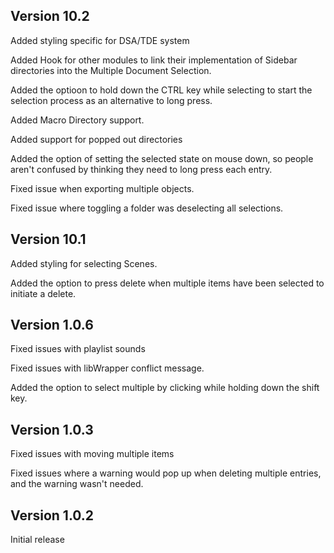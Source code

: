 ## Version 10.2

Added styling specific for DSA/TDE system

Added Hook for other modules to link their implementation of Sidebar directories into the Multiple Document Selection.

Added the optioon to hold down the CTRL key while selecting to start the selection process as an alternative to long press.

Added Macro Directory support.

Added support for popped out directories

Added the option of setting the selected state on mouse down, so people aren't confused by thinking they need to long press each entry.

Fixed issue when exporting multiple objects.

Fixed issue where toggling a folder was deselecting all selections.

## Version 10.1

Added styling for selecting Scenes.

Added the option to press delete when multiple items have been selected to initiate a delete.

## Version 1.0.6

Fixed issues with playlist sounds

Fixed issues with libWrapper conflict message.

Added the option to select multiple by clicking while holding down the shift key.

## Version 1.0.3

Fixed issues with moving multiple items

Fixed issues where a warning would pop up when deleting multiple entries, and the warning wasn't needed.

## Version 1.0.2
Initial release

